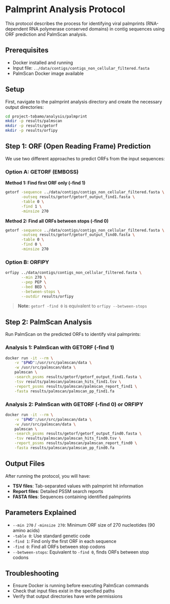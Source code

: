 # Palmprint Analysis Protocol

This protocol describes the process for identifying viral palmprints (RNA-dependent RNA polymerase conserved domains) in contig sequences using ORF prediction and PalmScan analysis.

## Prerequisites

- Docker installed and running
- Input file: `../data/contigs/contigs_non_cellular_filtered.fasta`
- PalmScan Docker image available

## Setup

First, navigate to the palmprint analysis directory and create the necessary output directories:

```bash
cd project-tobamo/analysis/palmprint
mkdir -p results/palmscan
mkdir -p results/getorf
mkdir -p results/orfipy
```

## Step 1: ORF (Open Reading Frame) Prediction

We use two different approaches to predict ORFs from the input sequences:

### Option A: GETORF (EMBOSS)

**Method 1: Find first ORF only (-find 1)**
```bash
getorf -sequence ../data/contigs/contigs_non_cellular_filtered.fasta \
       -outseq results/getorf/getorf_output_find1.fasta \
       -table 0 \
       -find 1 \
       -minsize 270
```

**Method 2: Find all ORFs between stops (-find 0)**
```bash
getorf -sequence ../data/contigs/contigs_non_cellular_filtered.fasta \
       -outseq results/getorf/getorf_output_find0.fasta \
       -table 0 \
       -find 0 \
       -minsize 270
```

### Option B: ORFIPY

```bash
orfipy ../data/contigs/contigs_non_cellular_filtered.fasta \
       --min 270 \
       --pep PEP \
       --bed BED \
       --between-stops \
       --outdir results/orfipy
```

> **Note:** `getorf -find 0` is equivalent to `orfipy --between-stops`

## Step 2: PalmScan Analysis

Run PalmScan on the predicted ORFs to identify viral palmprints:

### Analysis 1: PalmScan with GETORF (-find 1)

```bash
docker run -it --rm \
    -v "$PWD":/usr/src/palmscan/data \
    -w /usr/src/palmscan/data \
    palmscan \
    -search_pssms results/getorf/getorf_output_find1.fasta \
    -tsv results/palmscan/palmscan_hits_find1.tsv \
    -report_pssms results/palmscan/palmscan_report_find1 \
    -fasta results/palmscan/palmscan_pp_find1.fa
```

### Analysis 2: PalmScan with GETORF (-find 0) or ORFIPY

```bash
docker run -it --rm \
    -v "$PWD":/usr/src/palmscan/data \
    -w /usr/src/palmscan/data \
    palmscan \
    -search_pssms results/getorf/getorf_output_find0.fasta \
    -tsv results/palmscan/palmscan_hits_find0.tsv \
    -report_pssms results/palmscan/palmscan_report_find0 \
    -fasta results/palmscan/palmscan_pp_find0.fa
```

## Output Files

After running the protocol, you will have:

- **TSV files**: Tab-separated values with palmprint hit information
- **Report files**: Detailed PSSM search reports
- **FASTA files**: Sequences containing identified palmprints

## Parameters Explained

- `--min 270` / `-minsize 270`: Minimum ORF size of 270 nucleotides (90 amino acids)
- `-table 0`: Use standard genetic code
- `-find 1`: Find only the first ORF in each sequence
- `-find 0`: Find all ORFs between stop codons
- `--between-stops`: Equivalent to `-find 0`, finds ORFs between stop codons

## Troubleshooting

- Ensure Docker is running before executing PalmScan commands
- Check that input files exist in the specified paths
- Verify that output directories have write permissions
